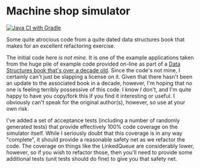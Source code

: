 # Machine shop simulator

[![Java CI with Gradle](../../workflows/Java%20CI%20with%20Gradle/badge.svg)](../../actions?query=workflow%3A%22Java+CI+with+Gradle%22)

Some quite atrocious code from a quite dated data structures book that makes for an excellent refactoring exercise.

The initial code here _is not mine_. It is one of the example applications taken from the huge pile of example code provided on-line as part of a [Data Structures book that's over a decade old](http://www.cise.ufl.edu/~sahni/dsaaj/). Since the code's not mine, I certainly can't just be slapping a license on it. Given that there hasn't been an update to the associated book in a decade, however, I'm hoping that no one is feeling terribly possessive of this code. I know _I_ don't, and I'm quite happy to have you copy/fork this if you find it interesting or useful. I obviously can't speak for the original author(s), however, so use at your own risk.

I've added a set of acceptance tests (including a number of randomly generated tests) that provide effectively 100% code coverage on the simulator itself. While I seriously doubt that this coverage is in any way "complete", it should provide a reasonable safety net as we refactor the code. The coverage on things like the LinkedQueue are considerably lower, however, so if you wish to refactor those, then you'll need to provide some additional tests (unit tests should do fine) to give you that safety net.

